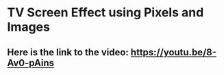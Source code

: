 # TV Screen Effect using Pixels and Images

## Here is the link to the video: https://youtu.be/8-Av0-pAins

